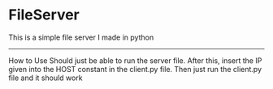 # FileServer
This is a simple file server I made in python
_____________________________________________
How to Use
Should just be able to run the server file. After this, insert the IP given into the HOST constant in the client.py file. Then just run the client.py file and it should work
